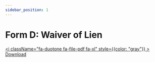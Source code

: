 ```yaml
---
sidebar_position: 1
---
```


# Form D: Waiver of Lien

<a href="/pdf/comp-draw/form-d-lien-waiver.pdf" download><i className="fa-duotone fa-file-pdf fa-xl" style={{color: "gray"}} ></i> Download</a>
